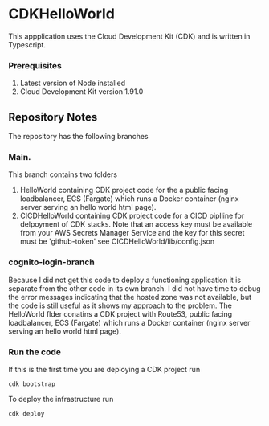 # CDKHelloWorld

This appplication uses the Cloud Development Kit (CDK) and is written in Typescript. 

### Prerequisites
1. Latest version of Node installed
2. Cloud Development Kit version 1.91.0

## Repository Notes
The repository has the following branches

### Main.  
This branch contains two folders 
1. HelloWorld  containing  CDK project  code for the a public facing loadbalancer, ECS (Fargate) which runs a Docker container (nginx server serving an hello world html page).
2. CICDHelloWorld containing  CDK project  code for a CICD piplline for delpoyment of CDK stacks. Note that an access key must be available from your AWS Secrets Manager Service and the key for this secret must be 'github-token' see CICDHelloWorld/lib/config.json

### cognito-login-branch
Because I did not get this code to deploy a functioning application it is separate from the other code in its own branch. I did not have time to debug the error messages indicating that the hosted zone was not available, but the code is still useful as it shows my approach to the problem.
The HelloWorld flder conatins a CDK project with Route53, public facing loadbalancer, ECS (Fargate) which runs a Docker container (nginx server serving an hello world html page).

### Run the code

If this is the first time you are deploying a CDK project run
```
cdk bootstrap
```

To deploy the infrastructure run 

```
cdk deploy
```
